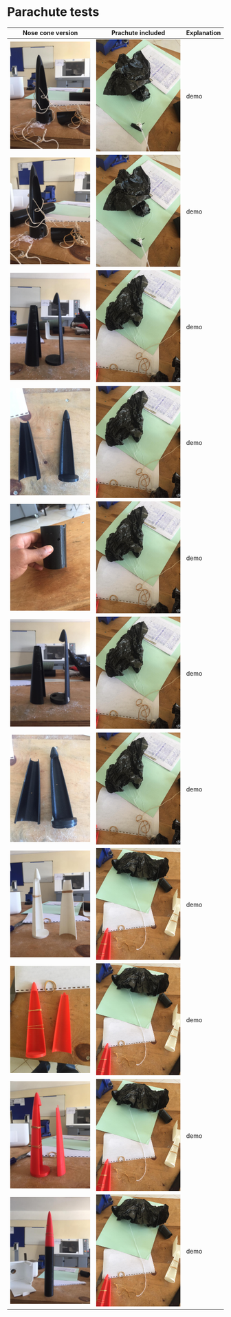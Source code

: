 # Parachute tests

| Nose cone version | Prachute included | Explanation |
| ------------------------- | ------------------------- | -------------------------|
![v1.1 Nose cone](parachuteImages/v1.1.jpeg ) | ![Parachute p1](parachuteImages/p1.jpeg) | demo
![v1.2 Nose cone](parachuteImages/v1.2.jpeg) | ![Parachute p1](parachuteImages/p1.jpeg) | demo
![v2.1 Nose cone](parachuteImages/v2.1.jpeg) | ![Parachute p2](parachuteImages/p2.jpeg) | demo
![v2.2 Nose cone](parachuteImages/v2.2.jpeg) | ![Parachute p2](parachuteImages/p2.jpeg) | demo
![v2.3 Nose cone](parachuteImages/v2.3.jpeg) | ![Parachute p2](parachuteImages/p2.jpeg) | demo
![v3.1 Nose cone](parachuteImages/v3.1.jpeg) | ![Parachute p2](parachuteImages/p2.jpeg) | demo
![v3.2 Nose cone](parachuteImages/v3.2.jpeg) | ![Parachute p2](parachuteImages/p2.jpeg) | demo
![v4.1 Nose cone](parachuteImages/v4.1.jpeg) | ![Parachute p3](parachuteImages/p3.jpeg) | demo
![v5.1 Nose cone](parachuteImages/v5.1.jpeg) | ![Parachute p3](parachuteImages/p3.jpeg) | demo
![v5.2 Nose cone](parachuteImages/v5.2.jpeg) | ![Parachute p3](parachuteImages/p3.jpeg) | demo
![v1.2 Nose cone](parachuteImages/v5.3.jpeg) | ![Parachute p3](parachuteImages/p3.jpeg) | demo
